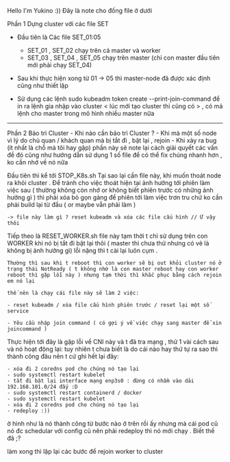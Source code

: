 Hello I'm Yukino :))
Đây là note cho đống file ở dưới

Phần 1 Dựng cluster với các file SET

- Đầu tiên là Các file SET_01:05
  - SET_01 , SET_02 chạy trên cả master và worker
  - SET_03 , SET_04 , SET_05 chạy trên master (chỉ con master đầu tiên mới phải chạy SET_04)
- Sau khi thực hiện xong từ 01 -> 05 thì master-node đã được xác định cũng như thiết lập

- Sử dụng các lệnh sudo kubeadm token create --print-join-command để in ra lệnh gia nhập vào
  cluster < lúc mới tạo cluster thì cũng có > , có mả lệnh cho master trong mô hình nhiều master nữa

---

Phần 2 Bảo trì Cluster - Khi nào cần bảo trì Cluster ? - Khi mà một số node vì lý do chủ quan / khách quan mà bị tắt đi , bật lại , rejoin - Khi xảy ra bug (ít nhất là chỗ mà tôi hay gặp)
phần này sẽ note lại cách giải quyết các vấn đề đó cũng như hướng dẫn sử dụng 1 số file để có thể fix chúng
nhanh hơn , ko cần nhớ về nó nữa

Đầu tiên thì kể tới STOP_K8s.sh
Tại sao lại cần file này, khi muốn thoát node ra khỏi cluster . Để tránh cho việc thoát hiện tại ảnh hưởng tới phiên
làm việc sau ( thường không còn nhớ or không biết phiên trước có những ảnh hưởng gì ) thì phải xóa bỏ gọn gàng để
phiên tới làm việc trơn tru chứ ko cần phải build lại từ đầu ( or maybe vẫn phải làm )

    -> file này làm gì ? reset kubeadm và xóa các file cấu hình // Ừ vậy thôi

Tiếp theo là RESET_WORKER.sh
file này tạm thời t chỉ sử dụng trên con WORKER khi nó bị tắt đi bật lại thôi ( master thì chưa thử nhưng có vẻ là không bị ảnh hưởng gì)
lỗi nặng thì t cài lại luôn cụm .

    Thường thì sau khi t reboot thì con worker sẽ bị out khỏi cluster nó ở trạng thái NotReady ( t không nhớ là con master reboot hay con worker reboot thì gặp lỗi này ) nhưng tạm thời thì khắc phục bằng cách rejoin em nó lại

    thế nên là chạy cái file này sẽ làm 2 việc:

    - reset kubeadm / xóa file cấu hình phiên trước / reset lại một số service

    - Yêu cầu nhập join command ( có gợi ý về việc chạy sang master để xin joincommand )

Thực hiện tới đây là gặp lỗi về CNI này và t đã tra mạng , thử 1 vài cách sau và nó hoạt động lại:
tuy nhiên t chưa biết là do cái nào hay thứ tự ra sao thì thành công đâu nên t cứ ghi hết lại đây:

    - xóa đi 2 coredns pod cho chúng nó tạo lại
    - sudo systemctl restart kubelet
    - tắt đi bật lại interface mạng enp3s0 : đừng có nhầm vào dải 192.168.101.0/24 đấy :D
    - sudo systemctl restart containerd / docker
    - sudo systemctl restart kubelet
    - xóa đi 2 coredns pod cho chúng nó tạo lại
    - redeploy :))

ờ hình như là nó thành công từ bước nào ở trên rồi ấy nhưng mà cái pod cũ nó đc schedular với config cũ nên phải redeploy thì nó mới chạy .
Biết thế đã ;?

làm xong thì lặp lại các bước để rejoin worker to cluster
